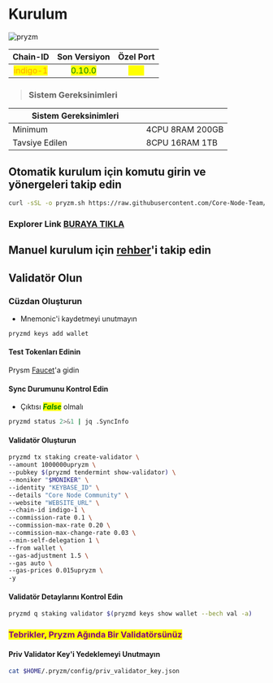 # Kurulum

![pryzm](https://github.com/Core-Node-Team/Services/assets/108215275/0d8a7f0f-0441-43f4-8e8e-32c158c9d9e3)

<table data-full-width="false"><thead><tr><th align="center">Chain-ID</th><th align="center">Son Versiyon</th><th align="center">Özel Port</th></tr></thead><tbody><tr><td align="center"><mark style="color:orange;">indigo-1</mark></td><td align="center"><mark style="color:green;">0.10.0</mark></td><td align="center"><mark style="color:yellow;">316</mark></td></tr></tbody></table>

> ### Sistem Gereksinimleri

<table data-header-hidden data-full-width="false"><thead><tr><th width="247">Sistem Gereksinimleri</th><th></th></tr></thead><tbody><tr><td>Minimum</td><td>4CPU 8RAM 200GB</td></tr><tr><td>Tavsiye Edilen</td><td>8CPU 16RAM 1TB</td></tr></tbody></table>

## Otomatik kurulum için komutu girin ve yönergeleri takip edin

```bash
curl -sSL -o pryzm.sh https://raw.githubusercontent.com/Core-Node-Team/scripts/main/pryzm/install.sh && chmod +x pryzm.sh && bash ./pryzm.sh && source $HOME/.bash_profile && rm pryzm.sh
```

### Explorer Link [BURAYA TIKLA](https://testnets.cosmosrun.info/pryzm-indigo-1/staking)

## Manuel kurulum için [rehber](active-testnets/Pryzm/Manuel%20Kurulum.md)'i takip edin

## Validatör Olun

### Cüzdan Oluşturun

* Mnemonic'i kaydetmeyi unutmayın

```bash
pryzmd keys add wallet
```

#### Test Tokenları Edinin

Prysm [Faucet](https://testnet.pryzm.zone/faucet)'a gidin

#### Sync Durumunu Kontrol Edin

* Çıktısı _<mark style="color:green;">**False**</mark>_ olmalı

```bash
pryzmd status 2>&1 | jq .SyncInfo
```

#### Validatör Oluşturun

```bash
pryzmd tx staking create-validator \
--amount 1000000upryzm \
--pubkey $(pryzmd tendermint show-validator) \
--moniker "$MONIKER" \
--identity "KEYBASE_ID" \
--details "Core Node Community" \
--website "WEBSITE_URL" \
--chain-id indigo-1 \
--commission-rate 0.1 \
--commission-max-rate 0.20 \
--commission-max-change-rate 0.03 \
--min-self-delegation 1 \
--from wallet \
--gas-adjustment 1.5 \
--gas auto \
--gas-prices 0.015upryzm \
-y
```

#### Validatör Detaylarını Kontrol Edin

```bash
pryzmd q staking validator $(pryzmd keys show wallet --bech val -a)
```

### <mark style="color:purple;">Tebrikler, Pryzm Ağında Bir Validatörsünüz</mark>

#### Priv Validator Key'i Yedeklemeyi Unutmayın

```bash
cat $HOME/.pryzm/config/priv_validator_key.json
```
